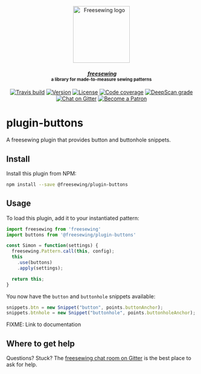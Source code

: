 <p align="center">
  <a title="Go to freesewing.org" href="https://freesewing.org/"><img src="https://freesewing.org/img/logo/black.svg" align="center" width="150px" alt="Freesewing logo"/></a>
</p>
<h4 align="center"><em>&nbsp;<a title="Go to freesewing.org" href="https://freesewing.org/">freesewing</a></em>
<br><sup>a library for made-to-measure sewing patterns</sup>
</h4>
<p align="center">
  <a href="https://travis-ci.org/freesewing/plugin-buttons"><img src="https://badgen.net/travis/freesewing/plugin-buttons/master" alt="Travis build"></a>
  <a href="https://www.npmjs.com/package/@freesewing/plugin-buttons"><img src="https://badgen.net/npm/v/@freesewing/plugin-buttons" alt="Version"></a>
  <a href="https://www.npmjs.com/package/@freesewing/plugin-buttons"><img src="https://badgen.net/npm/license/@freesewing/plugin-buttons" alt="License"></a>
  <a href="https://codecov.io/gh/freesewing/plugin-buttons"><img src="https://badgen.net/codecov/c/github/freesewing/plugin-buttons/master" alt="Code coverage"></a>
  <a href="https://deepscan.io/dashboard#view=project&pid=3267&bid=27574"><img src="https://deepscan.io/api/projects/3267/branches/27574/badge/grade.svg" alt="DeepScan grade"></a>
  <a href="https://gitter.im/freesewing/freesewing"><img src="https://badgen.net/badge/chat/on%20Gitter/cyan" alt="Chat on Gitter"></a>
  <a href="https://freesewing.org/patrons/join"><img src="https://badgen.net/badge/become/a%20Patron/FF5B77" alt="Become a Patron"></a>
</p>

# plugin-buttons

A freesewing plugin that provides button and buttonhole snippets.

## Install

Install this plugin from NPM:

```sh
npm install --save @freesewing/plugin-buttons
```

## Usage

To load this plugin, add it to your instantiated pattern:

```js
import freesewing from 'freesewing'
import buttons from '@freesewing/plugin-buttons'

const Simon = function(settings) {
  freesewing.Pattern.call(this, config);
  this
    .use(buttons)
    .apply(settings);

  return this;
}
```

You now have the `button` and `buttonhole` snippets available:

```js
snippets.btn = new Snippet("button", points.buttonAnchor);
snippets.btnhole = new Snippet("buttonhole", points.buttonholeAnchor);
```

FIXME: Link to documentation 

## Where to get help

Questions? Stuck? The [freesewing chat room on Gitter](https://gitter.im/freesewing/freesewing)
is the best place to ask for help.
